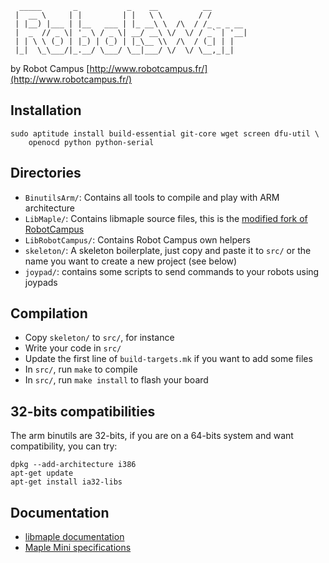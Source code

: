       _____       _           _    __          __        
     |  __ \     | |         | |   \ \        / /        
     | |__) |___ | |__   ___ | |_ __\ \  /\  / /_ _ _ __ 
     |  _  // _ \| '_ \ / _ \| __/ __\ \/  \/ / _` | '__|
     | | \ \ (_) | |_) | (_) | |_\__ \\  /\  / (_| | |   
     |_|  \_\___/|_.__/ \___/ \__|___/ \/  \/ \__,_|_|   
                                                         
     
by Robot Campus
[http://www.robotcampus.fr/](http://www.robotcampus.fr/)


Installation
------------

    sudo aptitude install build-essential git-core wget screen dfu-util \
        openocd python python-serial

Directories
-----------

* `BinutilsArm/`: Contains all tools to compile and play with ARM architecture
* `LibMaple/`: Contains libmaple source files, this is the
  [modified fork of RobotCampus](https://github.com/RobotsWar/libmaple)
* `LibRobotCampus/`: Contains Robot Campus own helpers
* `skeleton/`: A skeleton boilerplate, just copy and paste it to `src/` or the
  name you want to create a new project (see below)
* `joypad/`: contains some scripts to send commands to your robots using joypads

Compilation
-----------

- Copy `skeleton/` to `src/`, for instance
- Write your code in `src/`
- Update the first line of `build-targets.mk` if you want to add some files
- In `src/`, run `make` to compile
- In `src/`, run `make install` to flash your board

32-bits compatibilities
-----------------------

The arm binutils are 32-bits, if you are on a 64-bits system and want compatibility,
you can try:

```
dpkg --add-architecture i386
apt-get update
apt-get install ia32-libs
```

Documentation
-------------

* [libmaple documentation](http://leaflabs.com/docs/)
* [Maple Mini specifications](http://leaflabs.com/docs/hardware/maple-mini.html)

